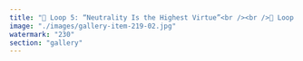 ```yaml
---
title: "🔐 Loop 5: “Neutrality Is the Highest Virtue”<br /><br />🔁 Loop Explanation: At first glance, neutrality feels like the noble path. Protocols shouldn’t choose winners. Validators shouldn’t discriminate. Platforms should be open to all. This ethos gave birth to credos like:<br /><br />> “Protocols don’t take sides.” > “We just provide infrastructure.”<br /><br />But beneath the surface, this becomes a shield for inaction. It mutates into:<br />- Denial of power asymmetries encoded in architecture<br />- Avoidance of accountability when harm emerges<br />- Obscuring ideological alignment behind technical abstraction<br /><br />It becomes a way to preserve the illusion that all participants have equal voice, when the actual playing field is sloped—by access, capital, geography, or governance gatekeeping.<br /><br />Neutrality, in this loop, becomes a mask for latent centralization and silent bias."
image: "./images/gallery-item-219-02.jpg"
watermark: "230"
section: "gallery"
---
```

